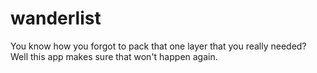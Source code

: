 # wanderlist
You know how you forgot to pack that one layer that you really needed? Well this app makes sure that won't happen again.
